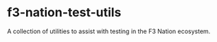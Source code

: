 # f3-nation-test-utils

A collection of utilities to assist with testing in the F3 Nation ecosystem.
